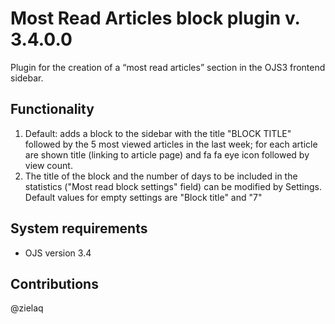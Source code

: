 # Most Read Articles block plugin v. 3.4.0.0
Plugin for the creation of a “most read articles” section in the OJS3 frontend sidebar.

## Functionality
1. Default: adds a block to the sidebar with the title "BLOCK TITLE" followed by the 5 most viewed articles in the last week; for each article are shown title (linking to article page) and fa fa eye icon followed by view count.
2. The title of the block and the number of days to be included in the statistics ("Most read block settings" field) can be modified by Settings. Default values for empty settings are "Block title" and "7"

## System requirements
- OJS version 3.4

## Contributions
@zielaq
